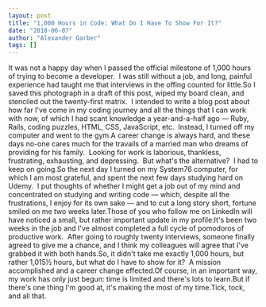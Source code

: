 ```yaml
---
layout: post
title: "1,000 Hours in Code: What Do I Have To Show For It?"
date: "2018-06-07"
author: "Alexander Garber"
tags: []
---
```


It was not a happy day when I passed the official milestone of 1,000 hours of trying to become a developer.  I was still without a job, and long, painful experience had taught me that interviews in the offing counted for little.So I saved this photograph in a draft of this post, wiped my board clean, and stenciled out the twenty-first matrix.  I intended to write a blog post about how far I've come in my coding journey and all the things that I can work with now, of which I had scant knowledge a year-and-a-half ago — Ruby, Rails, coding puzzles, HTML, CSS, JavaScript, etc.  Instead, I turned off my computer and went to the gym.A career change is always hard, and these days no-one cares much for the travails of a married man who dreams of providing for his family.  Looking for work is laborious, thankless, frustrating, exhausting, and depressing.  But what's the alternative?  I had to keep on going.So the next day I turned on my System76 computer, for which I am most grateful, and spent the next few days studying hard on Udemy.  I put thoughts of whether I might get a job out of my mind and concentrated on studying and writing code — which, despite all the frustrations, I enjoy for its own sake — and to cut a long story short, fortune smiled on me two weeks later.Those of you who follow me on LinkedIn will have noticed a small, but rather important update in my profile:It's been two weeks in the job and I've almost completed a full cycle of pomodoros of productive work.  After going to roughly twenty interviews, someone finally agreed to give me a chance, and I think my colleagues will agree that I've grabbed it with both hands.So, it didn't take me exactly 1,000 hours, but rather 1,015½ hours, but what do I have to show for it?  A mission accomplished and a career change effected.Of course, in an important way, my work has only just begun: time is limited and there's lots to learn.But if there's one thing I'm good at, it's making the most of my time.Tick, tock, and all that.